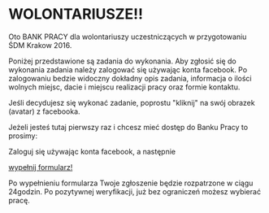 # WOLONTARIUSZE!!

Oto BANK PRACY dla wolontariuszy uczestniczących w przygotowaniu ŚDM Krakow 2016.

Poniżej przedstawione są zadania do wykonania. 
Aby zgłosić się do wykonania zadania należy zalogować się używając konta facebook.
Po zalogowaniu bedzie widoczny dokładny opis zadania, informacja o ilości wolnych miejsc, dacie i miejscu realizacji pracy oraz formie kontaktu.

Jeśli decydujesz się wykonać zadanie, poprostu "kliknij" na swój obrazek (avatar) z facebooka. 

Jeżeli jesteś tutaj pierwszy raz i chcesz mieć dostęp do Banku Pracy to prosimy:

Zaloguj się używając konta facebook, a następnie


<p class="text-center">
  <a class="btn btn-primary btn-lg" href="https://docs.google.com/forms/d/1fAwTgvJ_qWnGvgcmB8ZoUwJTwEnbAK7couKQIOIKRss/viewform" role="button">wypełnij formularz!</a>
</p>

Po wypełnieniu formularza Twoje zgłoszenie będzie rozpatrzone w ciągu 24godzin. Po pozytywnej weryfikacji, już bez ograniczeń możesz wybierać pracę.

